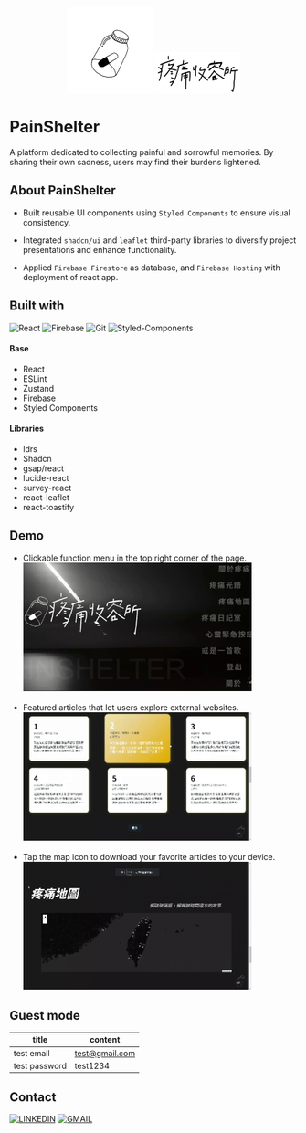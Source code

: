 <div style="text-align: center;">
  <img src="Painshelter/src/assets/img/logoImg2.png" alt="Logo" width="150" />
  <img src="Painshelter/src/assets/img/logoTitle2.png" alt="Logo" width="150" />
</div>

# PainShelter

A platform dedicated to collecting painful and sorrowful memories. By sharing their own sadness, users may find their burdens lightened.

## About PainShelter

- Built reusable UI components using `Styled Components` to ensure visual consistency.

- Integrated `shadcn/ui` and `leaflet` third-party libraries to diversify project presentations and enhance functionality.

- Applied `Firebase Firestore` as database, and `Firebase Hosting` with deployment of react app.

## Built with

![React](https://img.shields.io/badge/-React-272428?style=for-the-badge&logo=react&logoColor=white)
![Firebase](https://img.shields.io/badge/-Firebase-EFF1EA?style=for-the-badge&logo=firebase&logoColor=black)
![Git](https://img.shields.io/badge/-Git-272428?style=for-the-badge&logo=git&logoColor=white)
![Styled-Components](https://img.shields.io/badge/-Styled--Components-EFF1EA?style=for-the-badge&logo=styled-components&logoColor=black)

#### Base

- React
- ESLint
- Zustand
- Firebase
- Styled Components

#### Libraries

- ldrs
- Shadcn
- gsap/react
- lucide-react
- survey-react
- react-leaflet
- react-toastify

## Demo

- Clickable function menu in the top right corner of the page.<br>
  <img src="Painshelter/src/assets/readme/categories.gif" alt="categories" width="400"><br><br>
- Featured articles that let users explore external websites.<br>
  <img src="Painshelter/src/assets/readme/highlight.gif" alt="highlight" width="400"><br><br>
- Tap the map icon to download your favorite articles to your device.<br>
  <img src="Painshelter/src/assets/readme/painMap.gif" alt="painMap" width="400">

## Guest mode

| title         | content        |
| ------------- | -------------- |
| test email    | test@gmail.com |
| test password | test1234       |

## Contact

[![LINKEDIN](https://img.shields.io/badge/-Linkedin-272428?style=for-the-badge&logo=linkedin&logoColor=white)](https://www.linkedin.com/in/kochuang/)
[![GMAIL](https://img.shields.io/badge/-Gmail-EFF1EA?style=for-the-badge&logo=gmail&logoColor=black)](milk88084@gmail.com)
